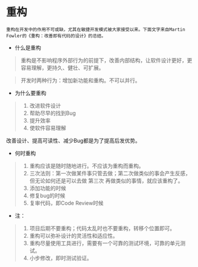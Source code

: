# 重构
``重构在开发中的作用不可或缺，尤其在敏捷开发模式被大家接受以来。下面文字来自Martin Fowler的《重构：改善即有代码的设计》的总结。``

- 什么是重构

> 重构是不影响程序外部行为的前提下，改善内部结构，让软件设计更好，更容易理解，更持久、健壮、可扩展。

> 开发时两种行为：增加新功能和重构。不可以并行。

- 为什么要重构

> 1. 改进软件设计
> 2. 帮助尽早的找到Bug
> 3. 提升效率
> 4. 使软件容易理解

改善设计、提高可读性、减少Bug都是为了提高后发优势。

- 何时重构

> 1. 重构应该是随时随地进行。不应该为重构而重构。
> 2. 三次法则：第一次做某件事只管去做；第二次做类似的事会产生反感，但无论如何还是可以去做 第三次 再做类似的事情，就应该重构了。
> 3. 添加功能的时候
> 4. 修复bug的时候
> 5. 复审代码，即Code Review时候

- 注：
> 1. 项目后期不要重构；代码太乱时也不要重构，转移个位置即可。
> 2. 重构可以弥补设计的灵活性和适应性。
> 3. 重构尽量使用工具进行，需要有一个可靠的测试环境，可靠的单元测试。
> 4. 小步修改，即时测试验证。